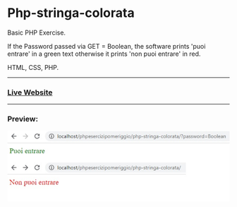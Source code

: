 # Php-stringa-colorata
Basic PHP Exercise.

If the Password passed via GET = Boolean, the software prints 'puoi entrare' in a green text otherwise it prints 'non puoi entrare' in red.

HTML, CSS, PHP.
***
### [Live Website](https://gianluigivitale.github.io/php-stringa-colorata/)
***
### Preview:
![Preview](img/preview.jpg "Preview")
